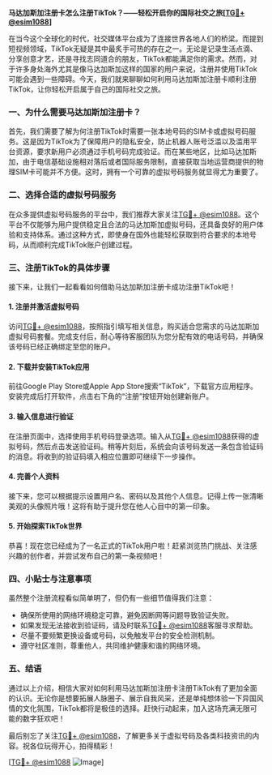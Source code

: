 **马达加斯加注册卡怎么注册TikTok？——轻松开启你的国际社交之旅[[TG💪+ @esim1088](https://t.me/s/esim1088)]**

在当今这个全球化的时代，社交媒体平台成为了连接世界各地人们的桥梁。而提到短视频领域，TikTok无疑是其中最炙手可热的存在之一。无论是记录生活点滴、分享创意才艺，还是寻找志同道合的朋友，TikTok都能满足你的需求。然而，对于许多身处海外尤其是像马达加斯加这样的国家的用户来说，注册并使用TikTok可能会遇到一些障碍。今天，我们就来聊聊如何利用马达加斯加注册卡顺利注册TikTok，让你轻松开启属于自己的国际社交之旅。

### 一、为什么需要马达加斯加注册卡？

首先，我们需要了解为何注册TikTok时需要一张本地号码的SIM卡或虚拟号码服务。这是因为TikTok为了保障用户的隐私安全，防止机器人账号泛滥以及滥用平台资源，要求新用户必须通过手机号码完成验证。而在某些地区，比如马达加斯加，由于电信基础设施相对落后或者国际服务限制，直接获取当地运营商提供的物理SIM卡可能并不方便。这时，拥有一个可靠的虚拟号码服务就显得尤为重要了。

### 二、选择合适的虚拟号码服务

在众多提供虚拟号码服务的平台中，我们推荐大家关注[TG💪+ @esim1088](https://t.me/s/esim1088)。这个平台不仅能够为用户提供稳定且合法的马达加斯加虚拟号码，还具备良好的用户体验和支持体系。通过这种方式，即使身在国外也能轻松获取到符合要求的本地号码，从而顺利完成TikTok账户创建过程。

### 三、注册TikTok的具体步骤

接下来，让我们一起看看如何借助马达加斯加注册卡成功注册TikTok吧！

#### 1. 注册并激活虚拟号码
访问[TG💪+ @esim1088](https://t.me/s/esim1088)，按照指引填写相关信息，购买适合您需求的马达加斯加虚拟号码套餐。完成支付后，耐心等待客服团队为您分配有效的电话号码，并确保该号码已经正确绑定至您的账户。

#### 2. 下载并安装TikTok应用
前往Google Play Store或Apple App Store搜索“TikTok”，下载官方应用程序。安装完成后打开软件，点击右下角的“注册”按钮开始创建新账户。

#### 3. 输入信息进行验证
在注册页面中，选择使用手机号码登录选项。输入从[TG💪+ @esim1088](https://t.me/s/esim1088)获得的虚拟号码，然后点击发送验证码。稍等片刻后，系统会向该号码发送一条包含验证码的消息。将收到的验证码填入相应位置即可继续下一步操作。

#### 4. 完善个人资料
接下来，您可以根据提示设置用户名、密码以及其他个人信息。记得上传一张清晰美观的头像照片哦！这将有助于提升您在他人心目中的第一印象。

#### 5. 开始探索TikTok世界
恭喜！现在您已经成为了一名正式的TikTok用户啦！赶紧浏览热门挑战、关注感兴趣的创作者，并尝试发布自己的第一条视频吧！

### 四、小贴士与注意事项

虽然整个注册流程看似简单明了，但仍有一些细节值得我们注意：

- 确保所使用的网络环境稳定可靠，避免因断网等问题导致验证失败。
- 如果发现无法接收到验证码，请及时联系[TG💪+ @esim1088](https://t.me/s/esim1088)客服寻求帮助。
- 尽量不要频繁更换设备或号码，以免触发平台的安全检测机制。
- 遵守社区准则，尊重他人，共同维护健康和谐的网络环境。

### 五、结语

通过以上介绍，相信大家对如何利用马达加斯加注册卡注册TikTok有了更加全面的认识。无论你是想要拓展人脉圈子、展示自我风采，还是单纯想体验一下异国风情的文化氛围，TikTok都将是极佳的选择。赶快行动起来，加入这场充满无限可能的数字狂欢吧！

最后别忘了关注[TG💪+ @esim1088](https://t.me/s/esim1088)，了解更多关于虚拟号码及各类科技资讯的内容。祝各位玩得开心，拍得精彩！

[[TG💪+ @esim1088](https://t.me/s/esim1088) ![Image](https://i.postimg.cc/4NQfJmqS/Snipaste-2025-05-13-00-14-12.png)]